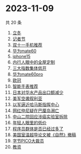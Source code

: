 # 2023-11-09

共 20 条

<!-- BEGIN ZHIHUSEARCH -->
<!-- 最后更新时间 Thu Nov 09 2023 11:12:16 GMT+0800 (China Standard Time) -->
1. [立冬](https://www.zhihu.com/search?q=立冬)
1. [记者节](https://www.zhihu.com/search?q=记者节)
1. [双十一手机推荐](https://www.zhihu.com/search?q=双十一手机推荐)
1. [华为mate60](https://www.zhihu.com/search?q=华为mate60)
1. [iphone15](https://www.zhihu.com/search?q=iphone15)
1. [内行人眼中的全屋定制](https://www.zhihu.com/search?q=内行人眼中的全屋定制)
1. [三大指数集体低开](https://www.zhihu.com/search?q=三大指数集体低开)
1. [华为mate60pro](https://www.zhihu.com/search?q=华为mate60pro)
1. [欧冠](https://www.zhihu.com/search?q=欧冠)
1. [智能手表推荐](https://www.zhihu.com/search?q=智能手表推荐)
1. [日本对华水产品出口额减少](https://www.zhihu.com/search?q=日本对华水产品出口额减少)
1. [美军空袭叙利亚](https://www.zhihu.com/search?q=美军空袭叙利亚)
1. [以军逼近哈马斯指挥中心](https://www.zhihu.com/search?q=以军逼近哈马斯指挥中心)
1. [网红仲尼疑在巴厘岛溺亡](https://www.zhihu.com/search?q=网红仲尼疑在巴厘岛溺亡)
1. [中山二院回应涉癌实验室拆除](https://www.zhihu.com/search?q=中山二院回应涉癌实验室拆除)
1. [年轻人眼里的低价](https://www.zhihu.com/search?q=年轻人眼里的低价)
1. [程序员群体是否已经过多了](https://www.zhihu.com/search?q=程序员群体是否已经过多了)
1. [美国室温超导论文被《自然》撤稿](https://www.zhihu.com/search?q=美国室温超导论文被《自然》撤稿)
1. [字节PICO大裁员](https://www.zhihu.com/search?q=字节PICO大裁员)
1. [教资](https://www.zhihu.com/search?q=教资)
<!-- END ZHIHUSEARCH -->
